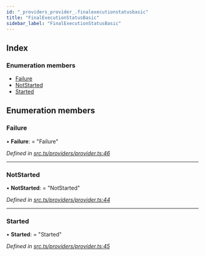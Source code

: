 ```yaml
---
id: "_providers_provider_.finalexecutionstatusbasic"
title: "FinalExecutionStatusBasic"
sidebar_label: "FinalExecutionStatusBasic"
---
```


## Index

### Enumeration members

* [Failure](_providers_provider_.finalexecutionstatusbasic.md#failure)
* [NotStarted](_providers_provider_.finalexecutionstatusbasic.md#notstarted)
* [Started](_providers_provider_.finalexecutionstatusbasic.md#started)

## Enumeration members

###  Failure

• **Failure**: = "Failure"

*Defined in [src.ts/providers/provider.ts:46](https://github.com/nearprotocol/nearlib/blob/06c3a45/src.ts/providers/provider.ts#L46)*

___

###  NotStarted

• **NotStarted**: = "NotStarted"

*Defined in [src.ts/providers/provider.ts:44](https://github.com/nearprotocol/nearlib/blob/06c3a45/src.ts/providers/provider.ts#L44)*

___

###  Started

• **Started**: = "Started"

*Defined in [src.ts/providers/provider.ts:45](https://github.com/nearprotocol/nearlib/blob/06c3a45/src.ts/providers/provider.ts#L45)*
